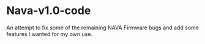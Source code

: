 # Nava-v1.0-code
An attempt to fix some of the remaining NAVA Firmware bugs and add some features I wanted for my own use.
